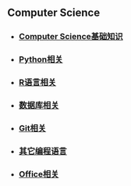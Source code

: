 ## Computer Science

- ### [Computer Science基础知识 ](./cs基础知识/) 

- ### [Python相关](./Python/) 

- ### [R语言相关](./R语言学习笔记/) 

- ### [数据库相关](./数据库相关/) 

- ### [Git相关](./Git相关/) 

- ### [其它编程语言](./其它编程语言/) 

- ### [Office相关](./Office相关/) 

